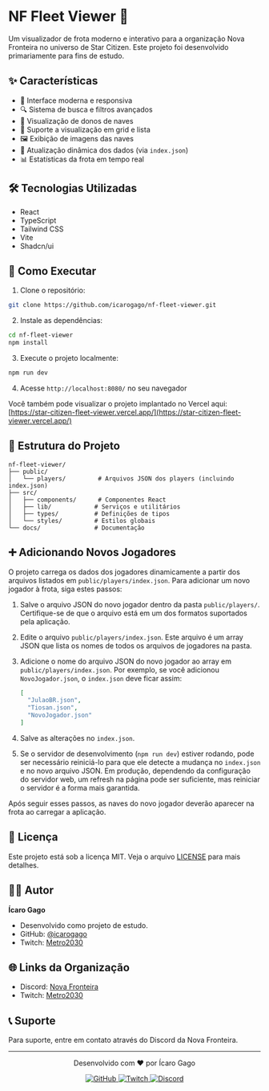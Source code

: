 # NF Fleet Viewer 🚀

Um visualizador de frota moderno e interativo para a organização Nova Fronteira no universo de Star Citizen. Este projeto foi desenvolvido primariamente para fins de estudo.

## ✨ Características

- 🎨 Interface moderna e responsiva
- 🔍 Sistema de busca e filtros avançados
- 👥 Visualização de donos de naves
- 📱 Suporte a visualização em grid e lista
- 🖼️ Exibição de imagens das naves
- 🔄 Atualização dinâmica dos dados (via `index.json`)
- 📊 Estatísticas da frota em tempo real

## 🛠️ Tecnologias Utilizadas

- React
- TypeScript
- Tailwind CSS
- Vite
- Shadcn/ui

## 🚀 Como Executar

1. Clone o repositório:
```bash
git clone https://github.com/icarogago/nf-fleet-viewer.git
```

2. Instale as dependências:
```bash
cd nf-fleet-viewer
npm install
```

3. Execute o projeto localmente:
```bash
npm run dev
```

4. Acesse `http://localhost:8080/` no seu navegador

Você também pode visualizar o projeto implantado no Vercel aqui:
[https://star-citizen-fleet-viewer.vercel.app/](https://star-citizen-fleet-viewer.vercel.app/)

## 📁 Estrutura do Projeto

```
nf-fleet-viewer/
├── public/
│   └── players/         # Arquivos JSON dos players (incluindo index.json)
├── src/
│   ├── components/      # Componentes React
│   ├── lib/            # Serviços e utilitários
│   ├── types/          # Definições de tipos
│   └── styles/         # Estilos globais
└── docs/               # Documentação
```

## ➕ Adicionando Novos Jogadores

O projeto carrega os dados dos jogadores dinamicamente a partir dos arquivos listados em `public/players/index.json`. Para adicionar um novo jogador à frota, siga estes passos:

1.  Salve o arquivo JSON do novo jogador dentro da pasta `public/players/`. Certifique-se de que o arquivo está em um dos formatos suportados pela aplicação.
2.  Edite o arquivo `public/players/index.json`. Este arquivo é um array JSON que lista os nomes de todos os arquivos de jogadores na pasta.
3.  Adicione o nome do arquivo JSON do novo jogador ao array em `public/players/index.json`. Por exemplo, se você adicionou `NovoJogador.json`, o `index.json` deve ficar assim:

    ```json
    [
      "JulaoBR.json",
      "Tiosan.json",
      "NovoJogador.json"
    ]
    ```

4.  Salve as alterações no `index.json`.
5.  Se o servidor de desenvolvimento (`npm run dev`) estiver rodando, pode ser necessário reiniciá-lo para que ele detecte a mudança no `index.json` e no novo arquivo JSON. Em produção, dependendo da configuração do servidor web, um refresh na página pode ser suficiente, mas reiniciar o servidor é a forma mais garantida.

Após seguir esses passos, as naves do novo jogador deverão aparecer na frota ao carregar a aplicação.

## 📝 Licença

Este projeto está sob a licença MIT. Veja o arquivo [LICENSE](LICENSE) para mais detalhes.

## 👨‍💻 Autor

**Ícaro Gago**
- Desenvolvido como projeto de estudo.
- GitHub: [@icarogago](https://github.com/icarogago)
- Twitch: [Metro2030](https://www.twitch.tv/metro2030)

## 🌐 Links da Organização

- Discord: [Nova Fronteira](https://discord.gg/novafronteira)
- Twitch: [Metro2030](https://www.twitch.tv/metro2030)

## 📞 Suporte

Para suporte, entre em contato através do Discord da Nova Fronteira.

---

<div align="center">
  <p>Desenvolvido com ❤️ por Ícaro Gago</p>
  <p>
    <a href="https://github.com/icarogago/star-citizen-fleet-viewer">
      <img src="https://img.shields.io/badge/GitHub-100000?style=for-the-badge&logo=github&logoColor=white" alt="GitHub"/>
    </a>
    <a href="https://www.twitch.tv/metro2030">
      <img src="https://img.shields.io/badge/Twitch-9146FF?style=for-the-badge&logo=twitch&logoColor=white" alt="Twitch"/>
    </a>
    <a href="https://discord.gg/novafronteira">
      <img src="https://img.shields.io/badge/Discord-7289DA?style=for-the-badge&logo=discord&logoColor=white" alt="Discord"/>
    </a>
  </p>
</div>
